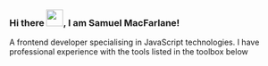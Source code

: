 ### Hi there <img src="https://raw.githubusercontent.com/MartinHeinz/MartinHeinz/master/wave.gif" width="30px">, I am Samuel MacFarlane!

A frontend developer specialising in JavaScript technologies. I have professional experience with the tools listed in the toolbox below

